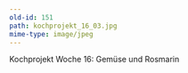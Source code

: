 ```yaml
---
old-id: 151
path: kochprojekt_16_03.jpg
mime-type: image/jpeg
---
```

Kochprojekt Woche 16:
Gemüse und Rosmarin

